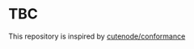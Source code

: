 # TBC

This repository is inspired by [cutenode/conformance](https://github.com/cutenode/conformance.git)